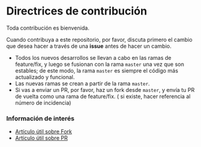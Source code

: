 # Directrices de contribución

Toda contribución es bienvenida.

Cuando contribuya a este repositorio, por favor, discuta primero el cambio que desea hacer a través de una **issue**
antes de hacer un cambio.

- Todos los nuevos desarrollos se llevan a cabo en las ramas de feature/fix, y luego se fusionan con la rama `master`
  una vez que son estables; de este modo, la rama `master` es siempre el código más actualizado y funcional.
- Las nuevas ramas se crean a partir de la rama `master`.
- Si vas a enviar un PR, por favor, haz un fork desde `master`, y envía tu PR de vuelta como una rama de feature/fix. (
  si existe, hacer referencia al número de incidencia)

### Información de interés

- [Artículo útil sobre Fork](https://help.github.com/articles/fork-a-repo/ "Artículo útil sobre Fork")
- [Artículo útil sobre PR](https://help.github.com/articles/using-pull-requests/ "Artículo útil sobre PR")
